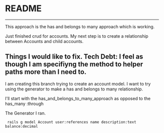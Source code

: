 # README

-------------------------------------------------------------
This approach is the has and belongs to many approach which is working.

Just finished crud for accounts.
My next step is to create a relationship between Accounts and child accounts.

Things I would like to fix. Tech Debt: I feel as though I am specifiyng the method to helper paths more than I need to.
-------------------------------------------------------------
I am creating this branch trying to create an account model. 
I want to try using the generator to make a has and belongs to many
relationship.

I'll start with the has_and_belongs_to_many_approach as opposed 
to the has_many :through

The Generator I ran.

``` rails g model Account user:references name description:text balance:decimal```
